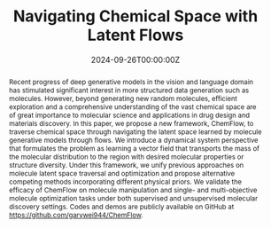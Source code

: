 ---
title: 'Navigating Chemical Space with Latent Flows'

# Authors
# If you created a profile for a user (e.g. the default `admin` user), write the username (folder name) here
# and it will be replaced with their full name and linked to their profile.
authors:
  - guanghao-wei*
  - admin*
  - Chenru Duan
  - Yue Song
  - Yuanqi Du

# Author notes (optional)
author_notes:
  - 'Equal contribution'
  - 'Equal contribution'
  # - ''
  # - ''
  # - ''

date: '2024-09-26T00:00:00Z'
doi: ''

# Schedule page publish date (NOT publication's date).
publishDate: '2024-09-26T00:00:00Z'

# Publication type.
# Accepts a single type but formatted as a YAML list (for Hugo requirements).
# Enter a publication type from the CSL standard.
publication_types: ['paper-conference']

# Publication name and optional abbreviated publication name.
publication: In *Advances in Neural Information Processing Systems 37 (NeurIPS 2024)*
publication_short: "In *NeurIPS 2024: Conference on Neural Information Processing Systems*"

abstract: Recent progress of deep generative models in the vision and language domain has stimulated significant interest in more structured data generation such as molecules. However, beyond generating new random molecules, efficient exploration and a comprehensive understanding of the vast chemical space are of great importance to molecular science and applications in drug design and materials discovery. In this paper, we propose a new framework, ChemFlow, to traverse chemical space through navigating the latent space learned by molecule generative models through flows. We introduce a dynamical system perspective that formulates the problem as learning a vector field that transports the mass of the molecular distribution to the region with desired molecular properties or structure diversity. Under this framework, we unify previous approaches on molecule latent space traversal and optimization and propose alternative competing methods incorporating different physical priors. We validate the efficacy of ChemFlow on molecule manipulation and single- and multi-objective molecule optimization tasks under both supervised and unsupervised molecular discovery settings. Codes and demos are publicly available on GitHub at https://github.com/garywei944/ChemFlow.

# Summary. An optional shortened abstract.
summary: In this paper, we propose a new framework, ChemFlow, to traverse chemical space through navigating the latent space learned by molecule generative models through flows. 

tags:
  - Generative Models

# Display this page in the Featured widget?
featured: true

# Custom links (uncomment lines below)
# links:
# - name: Custom Link
#   url: http://example.org

url_pdf: 'https://arxiv.org/abs/2405.03987'
url_code: 'https://github.com/garywei944/ChemFlow'
url_dataset: ''
url_poster: ''
url_project: ''
url_slides: ''
url_source: ''
url_video: ''

# Featured image
# To use, add an image named `featured.jpg/png` to your page's folder.
image:
  caption: ''
  focal_point: ''
  preview_only: false

# Associated Projects (optional).
#   Associate this publication with one or more of your projects.
#   Simply enter your project's folder or file name without extension.
#   E.g. `internal-project` references `content/project/internal-project/index.md`.
#   Otherwise, set `projects: []`.
# projects:
  # - example

# Slides (optional).
#   Associate this publication with Markdown slides.
#   Simply enter your slide deck's filename without extension.
#   E.g. `slides: "example"` references `content/slides/example/index.md`.
#   Otherwise, set `slides: ""`.
# slides: example
---